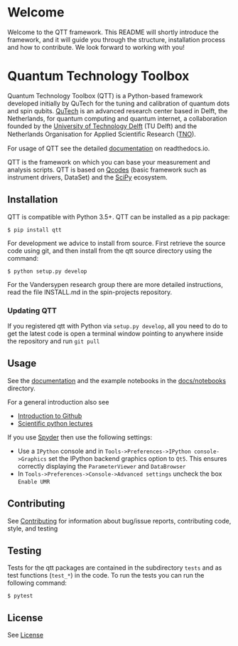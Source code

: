 # Welcome

Welcome to the QTT framework. This README will shortly introduce the framework, and it will guide you through the structure, installation process and how to contribute. We look forward to working with you!

# Quantum Technology Toolbox

Quantum Technology Toolbox (QTT) is a Python-based framework developed initially by QuTech for the tuning and calibration of
quantum dots and spin qubits. [QuTech](http://qutech.nl) is an advanced research center based in Delft, the Netherlands, for quantum
computing and quantum internet, a collaboration founded by the [University of Technology Delft](https://www.tudelft.nl/en) (TU Delft) and
the Netherlands Organisation for Applied Scientiﬁc Research ([TNO](https://www.tno.nl/en)).

For usage of QTT see the detailed [documentation](https://qtt.readthedocs.io/en/latest/) on readthedocs.io.


QTT is the framework on which you can base your measurement and analysis scripts. QTT is based
on [Qcodes](https://github.com/qdev-dk/Qcodes) (basic framework such as instrument drivers, DataSet) and the [SciPy](https://www.scipy.org/) ecosystem.

## Installation

QTT is compatible with Python 3.5+. QTT can be installed as a pip package:
```
$ pip install qtt
```
For development we advice to install from source. First retrieve the source code using git, and then install from the qtt source directory using the command:
```
$ python setup.py develop
```

For the Vandersypen research group there are more detailed instructions, read the file INSTALL.md in the spin-projects repository.

### Updating QTT

If you registered qtt with Python via `setup.py develop`, all you need to do to get the latest code is open a terminal window pointing to anywhere inside the repository and run `git pull`

## Usage

See the [documentation](https://qtt.readthedocs.io/en/latest/) and the example notebooks in the [docs/notebooks](docs/notebooks/) directory.

For a general introduction also see
  * [Introduction to Github](https://guides.github.com/activities/hello-world/)
  * [Scientific python lectures](https://github.com/jrjohansson/scientific-python-lectures)

If you use [Spyder](https://github.com/spyder-ide/spyder) then use the following settings:
   - Use a `IPython` console and in `Tools->Preferences->IPython console->Graphics` set the IPython backend graphics option to `Qt5`. This ensures correctly displaying the `ParameterViewer` and `DataBrowser`
   - In `Tools->Preferences->Console->Advanced settings` uncheck the box `Enable UMR`

## Contributing

See [Contributing](CONTRIBUTING.md) for information about bug/issue reports, contributing code, style, and testing

## Testing

Tests for the qtt packages are contained in the subdirectory `tests` and as test
functions (`test_*`) in the code. To run the tests you can run the following command:
```
$ pytest
```

## License

See [License](LICENSE.txt)
